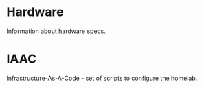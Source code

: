 # Hardware
Information about hardware specs.

# IAAC
Infrastructure-As-A-Code - set of scripts to configure the homelab.